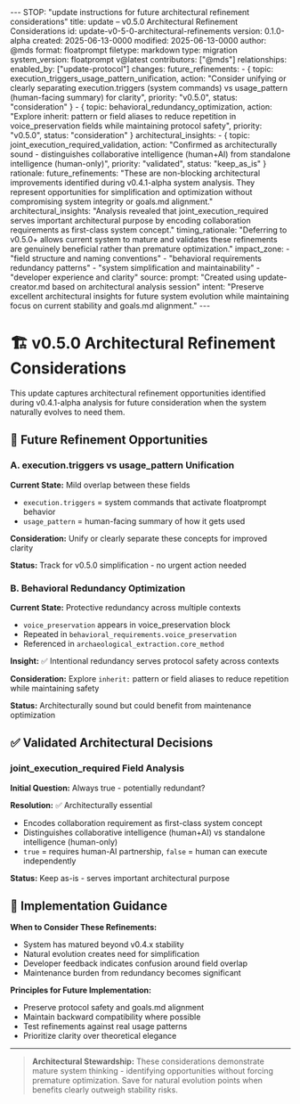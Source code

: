 <floatprompt>
---
STOP: "update instructions for future architectural refinement considerations"
title: update – v0.5.0 Architectural Refinement Considerations
id: update-v0-5-0-architectural-refinements
version: 0.1.0-alpha
created: 2025-06-13-0000
modified: 2025-06-13-0000
author: @mds
format: floatprompt
filetype: markdown
type: migration
system_version: floatprompt v@latest
contributors: ["@mds"]
relationships:
  enabled_by: ["update-protocol"]
changes:
  future_refinements:
    - { topic: execution_triggers_usage_pattern_unification, action: "Consider unifying or clearly separating execution.triggers (system commands) vs usage_pattern (human-facing summary) for clarity", priority: "v0.5.0", status: "consideration" }
    - { topic: behavioral_redundancy_optimization, action: "Explore inherit: pattern or field aliases to reduce repetition in voice_preservation fields while maintaining protocol safety", priority: "v0.5.0", status: "consideration" }
  architectural_insights:
    - { topic: joint_execution_required_validation, action: "Confirmed as architecturally sound - distinguishes collaborative intelligence (human+AI) from standalone intelligence (human-only)", priority: "validated", status: "keep_as_is" }
rationale:
  future_refinements: "These are non-blocking architectural improvements identified during v0.4.1-alpha system analysis. They represent opportunities for simplification and optimization without compromising system integrity or goals.md alignment."
  architectural_insights: "Analysis revealed that joint_execution_required serves important architectural purpose by encoding collaboration requirements as first-class system concept."
  timing_rationale: "Deferring to v0.5.0+ allows current system to mature and validates these refinements are genuinely beneficial rather than premature optimization."
impact_zone:
  - "field structure and naming conventions"
  - "behavioral requirements redundancy patterns"
  - "system simplification and maintainability"
  - "developer experience and clarity"
source:
  prompt: "Created using update-creator.md based on architectural analysis session"
  intent: "Preserve excellent architectural insights for future system evolution while maintaining focus on current stability and goals.md alignment."
---

# 🏗️ v0.5.0 Architectural Refinement Considerations

This update captures architectural refinement opportunities identified during v0.4.1-alpha analysis for future consideration when the system naturally evolves to need them.

## 🎯 Future Refinement Opportunities

### A. execution.triggers vs usage_pattern Unification
**Current State:** Mild overlap between these fields
- `execution.triggers` = system commands that activate floatprompt behavior
- `usage_pattern` = human-facing summary of how it gets used

**Consideration:** Unify or clearly separate these concepts for improved clarity

**Status:** Track for v0.5.0 simplification - no urgent action needed

### B. Behavioral Redundancy Optimization
**Current State:** Protective redundancy across multiple contexts
- `voice_preservation` appears in voice_preservation block
- Repeated in `behavioral_requirements.voice_preservation`  
- Referenced in `archaeological_extraction.core_method`

**Insight:** ✅ Intentional redundancy serves protocol safety across contexts

**Consideration:** Explore `inherit:` pattern or field aliases to reduce repetition while maintaining safety

**Status:** Architecturally sound but could benefit from maintenance optimization

## ✅ Validated Architectural Decisions

### joint_execution_required Field Analysis
**Initial Question:** Always true - potentially redundant?

**Resolution:** ✅ Architecturally essential
- Encodes collaboration requirement as first-class system concept
- Distinguishes collaborative intelligence (human+AI) vs standalone intelligence (human-only)
- `true` = requires human-AI partnership, `false` = human can execute independently

**Status:** Keep as-is - serves important architectural purpose

## 🎯 Implementation Guidance

**When to Consider These Refinements:**
- System has matured beyond v0.4.x stability
- Natural evolution creates need for simplification
- Developer feedback indicates confusion around field overlap
- Maintenance burden from redundancy becomes significant

**Principles for Future Implementation:**
- Preserve protocol safety and goals.md alignment
- Maintain backward compatibility where possible
- Test refinements against real usage patterns
- Prioritize clarity over theoretical elegance

---

> **Architectural Stewardship:** These considerations demonstrate mature system thinking - identifying opportunities without forcing premature optimization. Save for natural evolution points when benefits clearly outweigh stability risks.

</floatprompt> 